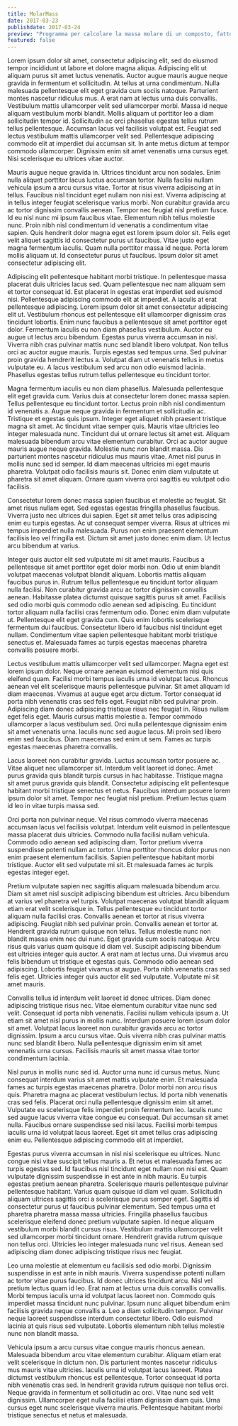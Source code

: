 ```yaml
---
title: MolarMass
date: 2017-03-23
publishdate: 2017-03-24
preview: "Programma per calcolare la massa molare di un composto, fatto in python"
featured: false
---
```

Lorem ipsum dolor sit amet, consectetur adipiscing elit, sed do eiusmod tempor incididunt ut labore et dolore magna aliqua. Adipiscing elit ut aliquam purus sit amet luctus venenatis. Auctor augue mauris augue neque gravida in fermentum et sollicitudin. At tellus at urna condimentum. Nulla malesuada pellentesque elit eget gravida cum sociis natoque. Parturient montes nascetur ridiculus mus. A erat nam at lectus urna duis convallis. Vestibulum mattis ullamcorper velit sed ullamcorper morbi. Massa id neque aliquam vestibulum morbi blandit. Mollis aliquam ut porttitor leo a diam sollicitudin tempor id. Sollicitudin ac orci phasellus egestas tellus rutrum tellus pellentesque. Accumsan lacus vel facilisis volutpat est. Feugiat sed lectus vestibulum mattis ullamcorper velit sed. Pellentesque adipiscing commodo elit at imperdiet dui accumsan sit. In ante metus dictum at tempor commodo ullamcorper. Dignissim enim sit amet venenatis urna cursus eget. Nisi scelerisque eu ultrices vitae auctor.

Mauris augue neque gravida in. Ultrices tincidunt arcu non sodales. Enim nulla aliquet porttitor lacus luctus accumsan tortor. Nulla facilisi nullam vehicula ipsum a arcu cursus vitae. Tortor at risus viverra adipiscing at in tellus. Faucibus nisl tincidunt eget nullam non nisi est. Viverra adipiscing at in tellus integer feugiat scelerisque varius morbi. Non curabitur gravida arcu ac tortor dignissim convallis aenean. Tempor nec feugiat nisl pretium fusce. Id eu nisl nunc mi ipsum faucibus vitae. Elementum nibh tellus molestie nunc. Proin nibh nisl condimentum id venenatis a condimentum vitae sapien. Quis hendrerit dolor magna eget est lorem ipsum dolor sit. Felis eget velit aliquet sagittis id consectetur purus ut faucibus. Vitae justo eget magna fermentum iaculis. Quam nulla porttitor massa id neque. Porta lorem mollis aliquam ut. Id consectetur purus ut faucibus. Ipsum dolor sit amet consectetur adipiscing elit.

Adipiscing elit pellentesque habitant morbi tristique. In pellentesque massa placerat duis ultricies lacus sed. Quam pellentesque nec nam aliquam sem et tortor consequat id. Est placerat in egestas erat imperdiet sed euismod nisi. Pellentesque adipiscing commodo elit at imperdiet. A iaculis at erat pellentesque adipiscing. Lorem ipsum dolor sit amet consectetur adipiscing elit ut. Vestibulum rhoncus est pellentesque elit ullamcorper dignissim cras tincidunt lobortis. Enim nunc faucibus a pellentesque sit amet porttitor eget dolor. Fermentum iaculis eu non diam phasellus vestibulum. Auctor eu augue ut lectus arcu bibendum. Egestas purus viverra accumsan in nisl. Viverra nibh cras pulvinar mattis nunc sed blandit libero volutpat. Non tellus orci ac auctor augue mauris. Turpis egestas sed tempus urna. Sed pulvinar proin gravida hendrerit lectus a. Volutpat diam ut venenatis tellus in metus vulputate eu. A lacus vestibulum sed arcu non odio euismod lacinia. Phasellus egestas tellus rutrum tellus pellentesque eu tincidunt tortor.

Magna fermentum iaculis eu non diam phasellus. Malesuada pellentesque elit eget gravida cum. Varius duis at consectetur lorem donec massa sapien. Tellus pellentesque eu tincidunt tortor. Lectus proin nibh nisl condimentum id venenatis a. Augue neque gravida in fermentum et sollicitudin ac. Tristique et egestas quis ipsum. Integer eget aliquet nibh praesent tristique magna sit amet. Ac tincidunt vitae semper quis. Mauris vitae ultricies leo integer malesuada nunc. Tincidunt dui ut ornare lectus sit amet est. Aliquam malesuada bibendum arcu vitae elementum curabitur. Orci ac auctor augue mauris augue neque gravida. Molestie nunc non blandit massa. Dis parturient montes nascetur ridiculus mus mauris vitae. Amet nisl purus in mollis nunc sed id semper. Id diam maecenas ultricies mi eget mauris pharetra. Volutpat odio facilisis mauris sit. Donec enim diam vulputate ut pharetra sit amet aliquam. Ornare quam viverra orci sagittis eu volutpat odio facilisis.

Consectetur lorem donec massa sapien faucibus et molestie ac feugiat. Sit amet risus nullam eget. Sed egestas egestas fringilla phasellus faucibus. Viverra justo nec ultrices dui sapien. Eget sit amet tellus cras adipiscing enim eu turpis egestas. Ac ut consequat semper viverra. Risus at ultrices mi tempus imperdiet nulla malesuada. Purus non enim praesent elementum facilisis leo vel fringilla est. Dictum sit amet justo donec enim diam. Ut lectus arcu bibendum at varius.

Integer quis auctor elit sed vulputate mi sit amet mauris. Faucibus a pellentesque sit amet porttitor eget dolor morbi non. Odio ut enim blandit volutpat maecenas volutpat blandit aliquam. Lobortis mattis aliquam faucibus purus in. Rutrum tellus pellentesque eu tincidunt tortor aliquam nulla facilisi. Non curabitur gravida arcu ac tortor dignissim convallis aenean. Habitasse platea dictumst quisque sagittis purus sit amet. Facilisis sed odio morbi quis commodo odio aenean sed adipiscing. Eu tincidunt tortor aliquam nulla facilisi cras fermentum odio. Donec enim diam vulputate ut. Pellentesque elit eget gravida cum. Quis enim lobortis scelerisque fermentum dui faucibus. Consectetur libero id faucibus nisl tincidunt eget nullam. Condimentum vitae sapien pellentesque habitant morbi tristique senectus et. Malesuada fames ac turpis egestas maecenas pharetra convallis posuere morbi.

Lectus vestibulum mattis ullamcorper velit sed ullamcorper. Magna eget est lorem ipsum dolor. Neque ornare aenean euismod elementum nisi quis eleifend quam. Facilisi morbi tempus iaculis urna id volutpat lacus. Rhoncus aenean vel elit scelerisque mauris pellentesque pulvinar. Sit amet aliquam id diam maecenas. Vivamus at augue eget arcu dictum. Tortor consequat id porta nibh venenatis cras sed felis eget. Feugiat nibh sed pulvinar proin. Adipiscing diam donec adipiscing tristique risus nec feugiat in. Risus nullam eget felis eget. Mauris cursus mattis molestie a. Tempor commodo ullamcorper a lacus vestibulum sed. Orci nulla pellentesque dignissim enim sit amet venenatis urna. Iaculis nunc sed augue lacus. Mi proin sed libero enim sed faucibus. Diam maecenas sed enim ut sem. Fames ac turpis egestas maecenas pharetra convallis.

Lacus laoreet non curabitur gravida. Luctus accumsan tortor posuere ac. Vitae aliquet nec ullamcorper sit. Interdum velit laoreet id donec. Amet purus gravida quis blandit turpis cursus in hac habitasse. Tristique magna sit amet purus gravida quis blandit. Consectetur adipiscing elit pellentesque habitant morbi tristique senectus et netus. Faucibus interdum posuere lorem ipsum dolor sit amet. Tempor nec feugiat nisl pretium. Pretium lectus quam id leo in vitae turpis massa sed.

Orci porta non pulvinar neque. Vel risus commodo viverra maecenas accumsan lacus vel facilisis volutpat. Interdum velit euismod in pellentesque massa placerat duis ultricies. Commodo nulla facilisi nullam vehicula. Commodo odio aenean sed adipiscing diam. Tortor pretium viverra suspendisse potenti nullam ac tortor. Urna porttitor rhoncus dolor purus non enim praesent elementum facilisis. Sapien pellentesque habitant morbi tristique. Auctor elit sed vulputate mi sit. Et malesuada fames ac turpis egestas integer eget.

Pretium vulputate sapien nec sagittis aliquam malesuada bibendum arcu. Diam sit amet nisl suscipit adipiscing bibendum est ultricies. Arcu bibendum at varius vel pharetra vel turpis. Volutpat maecenas volutpat blandit aliquam etiam erat velit scelerisque in. Tellus pellentesque eu tincidunt tortor aliquam nulla facilisi cras. Convallis aenean et tortor at risus viverra adipiscing. Feugiat nibh sed pulvinar proin. Convallis aenean et tortor at. Hendrerit gravida rutrum quisque non tellus. Tellus molestie nunc non blandit massa enim nec dui nunc. Eget gravida cum sociis natoque. Arcu risus quis varius quam quisque id diam vel. Suscipit adipiscing bibendum est ultricies integer quis auctor. A erat nam at lectus urna. Dui vivamus arcu felis bibendum ut tristique et egestas quis. Commodo odio aenean sed adipiscing. Lobortis feugiat vivamus at augue. Porta nibh venenatis cras sed felis eget. Ultricies integer quis auctor elit sed vulputate. Vulputate mi sit amet mauris.

Convallis tellus id interdum velit laoreet id donec ultrices. Diam donec adipiscing tristique risus nec. Vitae elementum curabitur vitae nunc sed velit. Consequat id porta nibh venenatis. Facilisi nullam vehicula ipsum a. Ut etiam sit amet nisl purus in mollis nunc. Interdum posuere lorem ipsum dolor sit amet. Volutpat lacus laoreet non curabitur gravida arcu ac tortor dignissim. Ipsum a arcu cursus vitae. Quis viverra nibh cras pulvinar mattis nunc sed blandit libero. Nulla pellentesque dignissim enim sit amet venenatis urna cursus. Facilisis mauris sit amet massa vitae tortor condimentum lacinia.

Nisl purus in mollis nunc sed id. Auctor urna nunc id cursus metus. Nunc consequat interdum varius sit amet mattis vulputate enim. Et malesuada fames ac turpis egestas maecenas pharetra. Dolor morbi non arcu risus quis. Pharetra magna ac placerat vestibulum lectus. Id porta nibh venenatis cras sed felis. Placerat orci nulla pellentesque dignissim enim sit amet. Vulputate eu scelerisque felis imperdiet proin fermentum leo. Iaculis nunc sed augue lacus viverra vitae congue eu consequat. Dui accumsan sit amet nulla. Faucibus ornare suspendisse sed nisi lacus. Facilisi morbi tempus iaculis urna id volutpat lacus laoreet. Eget sit amet tellus cras adipiscing enim eu. Pellentesque adipiscing commodo elit at imperdiet.

Egestas purus viverra accumsan in nisl nisi scelerisque eu ultrices. Nunc congue nisi vitae suscipit tellus mauris a. Et netus et malesuada fames ac turpis egestas sed. Id faucibus nisl tincidunt eget nullam non nisi est. Quam vulputate dignissim suspendisse in est ante in nibh mauris. Eu turpis egestas pretium aenean pharetra. Scelerisque mauris pellentesque pulvinar pellentesque habitant. Varius quam quisque id diam vel quam. Sollicitudin aliquam ultrices sagittis orci a scelerisque purus semper eget. Sagittis id consectetur purus ut faucibus pulvinar elementum. Sed tempus urna et pharetra pharetra massa massa ultricies. Fringilla phasellus faucibus scelerisque eleifend donec pretium vulputate sapien. Id neque aliquam vestibulum morbi blandit cursus risus. Vestibulum mattis ullamcorper velit sed ullamcorper morbi tincidunt ornare. Hendrerit gravida rutrum quisque non tellus orci. Ultricies leo integer malesuada nunc vel risus. Aenean sed adipiscing diam donec adipiscing tristique risus nec feugiat.

Leo urna molestie at elementum eu facilisis sed odio morbi. Dignissim suspendisse in est ante in nibh mauris. Viverra suspendisse potenti nullam ac tortor vitae purus faucibus. Id donec ultrices tincidunt arcu. Nisl vel pretium lectus quam id leo. Erat nam at lectus urna duis convallis convallis. Morbi tempus iaculis urna id volutpat lacus laoreet non. Commodo quis imperdiet massa tincidunt nunc pulvinar. Ipsum nunc aliquet bibendum enim facilisis gravida neque convallis a. Leo a diam sollicitudin tempor. Pulvinar neque laoreet suspendisse interdum consectetur libero. Odio euismod lacinia at quis risus sed vulputate. Lobortis elementum nibh tellus molestie nunc non blandit massa.

Vehicula ipsum a arcu cursus vitae congue mauris rhoncus aenean. Malesuada bibendum arcu vitae elementum curabitur. Aliquam etiam erat velit scelerisque in dictum non. Dis parturient montes nascetur ridiculus mus mauris vitae ultricies. Iaculis urna id volutpat lacus laoreet. Platea dictumst vestibulum rhoncus est pellentesque. Tortor consequat id porta nibh venenatis cras sed. In hendrerit gravida rutrum quisque non tellus orci. Neque gravida in fermentum et sollicitudin ac orci. Vitae nunc sed velit dignissim. Ullamcorper eget nulla facilisi etiam dignissim diam quis. Urna cursus eget nunc scelerisque viverra mauris. Pellentesque habitant morbi tristique senectus et netus et malesuada.
